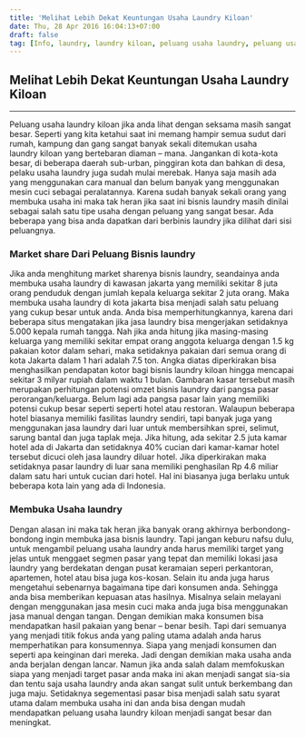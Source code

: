 ```yaml
---
title: 'Melihat Lebih Dekat Keuntungan Usaha Laundry Kiloan'
date: Thu, 28 Apr 2016 16:04:13+07:00
draft: false
tag: [Info, laundry, laundry kiloan, peluang usaha laundry, peluang usaha laundry kiloan, usaha laundry]
---
```

## Melihat Lebih Dekat Keuntungan Usaha Laundry Kiloan
-----

Peluang usaha laundry kiloan jika anda lihat dengan seksama masih sangat besar. Seperti yang kita ketahui saat ini memang hampir semua sudut dari rumah, kampung dan gang sangat banyak sekali ditemukan usaha laundry kiloan yang bertebaran diaman – mana. Jangankan di kota-kota besar, di beberapa daerah sub-urban, pinggiran kota dan bahkan di desa, pelaku usaha laundry juga sudah mulai merebak. Hanya saja masih ada yang menggunakan cara manual dan belum banyak yang menggunakan mesin cuci sebagai peralatannya. Karena sudah banyak sekali orang yang membuka usaha ini maka tak heran jika saat ini bisnis laundry masih dinilai sebagai salah satu tipe usaha dengan peluang yang sangat besar. Ada beberapa yang bisa anda dapatkan dari berbinis laundry jika dilihat dari sisi peluangnya.

### Market share Dari Peluang Bisnis laundry

Jika anda menghitung market sharenya bisnis laundry, seandainya anda membuka usaha laundry di kawasan jakarta yang memiliki sekitar 8 juta orang penduduk dengan jumlah kepala keluarga sekitar 2 juta orang. Maka membuka usaha laundry di kota jakarta bisa menjadi salah satu peluang yang cukup besar untuk anda. Anda bisa memperhitungkannya, karena dari beberapa situs mengatakan jika jasa laundry bisa mengerjakan setidaknya 5.000 kepala rumah tangga. Nah jika anda hitung jika masing-masing keluarga yang memiliki sekitar empat orang anggota keluarga dengan 1.5 kg pakaian kotor dalam sehari, maka setidaknya pakaian dari semua orang di kota Jakarta dalam 1 hari adalah 7.5 ton. Angka diatas diperkirakan bisa menghasilkan pendapatan kotor bagi bisnis laundry kiloan hingga mencapai sekitar 3 milyar rupiah dalam waktu 1 bulan. Gambaran kasar tersebut masih merupakan perhitungan potensi omzet bisnis laundry dari pangsa pasar perorangan/keluarga. Belum lagi ada pangsa pasar lain yang memiliki potensi cukup besar seperti seperti hotel atau restoran. Walaupun beberapa hotel biasanya memiliki fasilitas laundry sendiri, tapi banyak juga yang menggunakan jasa laundry dari luar untuk membersihkan sprei, selimut, sarung bantal dan juga taplak meja. Jika hitung, ada sekitar 2.5 juta kamar hotel ada di Jakarta dan setidaknya 40% cucian dari kamar-kamar hotel tersebut dicuci oleh jasa laundry diluar hotel. Jika diperkirakan maka setidaknya pasar laundry di luar sana memiliki penghasilan Rp 4.6 miliar dalam satu hari untuk cucian dari hotel. Hal ini biasanya juga berlaku untuk beberapa kota lain yang ada di Indonesia.

### Membuka Usaha laundry

Dengan alasan ini maka tak heran jika banyak orang akhirnya berbondong-bondong ingin membuka jasa bisnis laundry. Tapi jangan keburu nafsu dulu, untuk mengambil peluang usaha laundry anda harus memiliki target yang jelas untuk menggaet segmen pasar yang tepat dan memiliki lokasi jasa laundry yang berdekatan dengan pusat keramaian seperi perkantoran, apartemen, hotel atau bisa juga kos-kosan. Selain itu anda juga harus mengetahui sebenarnya bagaimana tipe dari konsumen anda. Sehingga anda bisa memberikan kepuasan atas hasilnya. Misalnya selain melayani dengan menggunakan jasa mesin cuci maka anda juga bisa menggunakan jasa manual dengan tangan. Dengan demikian maka konsumen bisa mendapatkan hasil pakaian yang benar – benar besih. Tapi dari semuanya yang menjadi titik fokus anda yang paling utama adalah anda harus memperhatikan para konsumennya. Siapa yang menjadi konsumen dan seperti apa keinginan dari mereka. Jadi dengan demikian maka usaha anda anda berjalan dengan lancar. Namun jika anda salah dalam memfokuskan siapa yang menjadi target pasar anda maka ini akan menjadi sangat sia-sia dan tentu saja usaha laundry anda akan sangat sulit untuk berkembang dan juga maju. Setidaknya segementasi pasar bisa menjadi salah satu syarat utama dalam membuka usaha ini dan anda bisa dengan mudah mendapatkan peluang usaha laundry kiloan menjadi sangat besar dan meningkat.